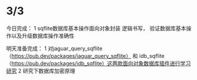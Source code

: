 # 3/3
今日完成：
1 sqflite数据库基本操作面向对象封装
逻辑书写， 验证数据库基本操作以及升级数据库操作准确性


明天准备完成：
1 对jaguar_query_sqflite（https://pub.dev/packages/jaguar_query_sqflite）
和 idb_sqflite（https://pub.dev/packages/idb_sqflite）这两款面向对象数据库插件进行学习研究
2 研究下数据库加密原理